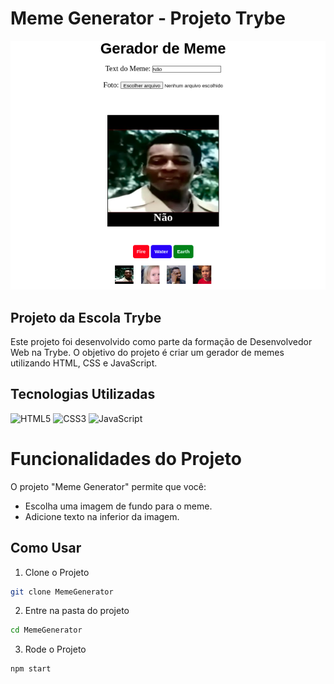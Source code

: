 # Meme Generator - Projeto Trybe

![Meme Generator](readme/cardProject/main.png)

## Projeto da Escola Trybe

Este projeto foi desenvolvido como parte da formação de Desenvolvedor Web na Trybe. O objetivo do projeto é criar um gerador de memes utilizando HTML, CSS e JavaScript.

## Tecnologias Utilizadas

![HTML5](https://img.shields.io/badge/html5-%23E34F26.svg?style=for-the-badge&logo=html5&logoColor=white)
![CSS3](https://img.shields.io/badge/css3-%231572B6.svg?style=for-the-badge&logo=css3&logoColor=white)
![JavaScript](https://img.shields.io/badge/javascript-%23323330.svg?style=for-the-badge&logo=javascript&logoColor=%23F7DF1E)

# Funcionalidades do Projeto

O projeto "Meme Generator" permite que você:

- Escolha uma imagem de fundo para o meme.
- Adicione texto na inferior da imagem.

## Como Usar

1. Clone o Projeto

```bash
git clone MemeGenerator
```

2. Entre na pasta do projeto

```bash
cd MemeGenerator
```

3. Rode o Projeto

```bash
npm start
```